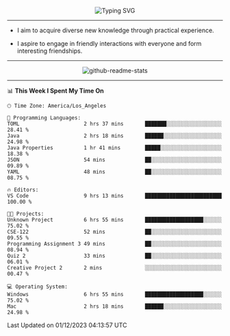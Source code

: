<p align="center">
  <img src="https://readme-typing-svg.demolab.com?font=Fira+Code&weight=500&size=32&duration=2500&pause=1600&center=true&vCenter=true&random=false&width=1024&height=64&lines=Hi+there+%F0%9F%91%8B;I'm+delighted+you+could+make+it+here+%F0%9F%8E%89;I'm+Harry%2C+a+college+student+still+finding+my+way" alt="Typing SVG" />
</p>


---


- I aim to acquire diverse new knowledge through practical experience.

- I aspire to engage in friendly interactions with everyone and form interesting friendships.


---


<p align="center">
  <img src="https://github-readme-stats.vercel.app/api?username=Harry-Jing&show_icons=true" alt="github-readme-stats"/>
</p>


---

<!--START_SECTION:waka-->
📊 **This Week I Spent My Time On** 

```text
🕑︎ Time Zone: America/Los_Angeles

💬 Programming Languages: 
TOML                     2 hrs 37 mins       ███████░░░░░░░░░░░░░░░░░░   28.41 % 
Java                     2 hrs 18 mins       ██████░░░░░░░░░░░░░░░░░░░   24.98 % 
Java Properties          1 hr 41 mins        █████░░░░░░░░░░░░░░░░░░░░   18.38 % 
JSON                     54 mins             ██░░░░░░░░░░░░░░░░░░░░░░░   09.89 % 
YAML                     48 mins             ██░░░░░░░░░░░░░░░░░░░░░░░   08.75 % 

🔥 Editors: 
VS Code                  9 hrs 13 mins       █████████████████████████   100.00 % 

🐱‍💻 Projects: 
Unknown Project          6 hrs 55 mins       ███████████████████░░░░░░   75.02 % 
CSE-122                  52 mins             ██░░░░░░░░░░░░░░░░░░░░░░░   09.55 % 
Programming Assignment 3 49 mins             ██░░░░░░░░░░░░░░░░░░░░░░░   08.94 % 
Quiz 2                   33 mins             ██░░░░░░░░░░░░░░░░░░░░░░░   06.01 % 
Creative Project 2       2 mins              ░░░░░░░░░░░░░░░░░░░░░░░░░   00.47 % 

💻 Operating System: 
Windows                  6 hrs 55 mins       ███████████████████░░░░░░   75.02 % 
Mac                      2 hrs 18 mins       ██████░░░░░░░░░░░░░░░░░░░   24.98 % 
```


 Last Updated on 01/12/2023 04:13:57 UTC
<!--END_SECTION:waka-->
